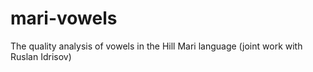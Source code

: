 # mari-vowels
The quality analysis of vowels in the Hill Mari language (joint work with Ruslan Idrisov)
